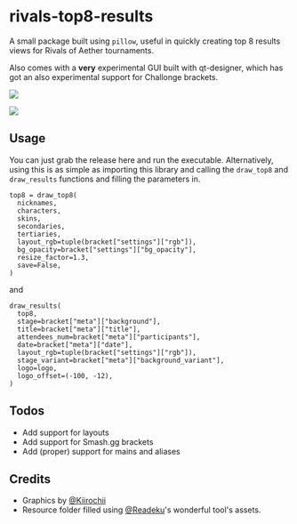 # rivals-top8-results
A small package built using `pillow`, useful in quickly creating top 8 results views for Rivals of Aether tournaments.

Also comes with a **very** experimental GUI built with qt-designer, which has got an also experimental support for Challonge brackets.

![](https://i.imgur.com/kw97QG7.png)

![](https://i.imgur.com/SbhPDPC.png)

## Usage
You can just grab the release here and run the executable. 
Alternatively, using this is as simple as importing this library and calling the `draw_top8` and `draw_results` functions and filling the parameters in.

```
top8 = draw_top8(
  nicknames,
  characters,
  skins,
  secondaries,
  tertiaries,
  layout_rgb=tuple(bracket["settings"]["rgb"]),
  bg_opacity=bracket["settings"]["bg_opacity"],
  resize_factor=1.3,
  save=False,
)
```

and

```
draw_results(
  top8,
  stage=bracket["meta"]["background"],
  title=bracket["meta"]["title"],
  attendees_num=bracket["meta"]["participants"],
  date=bracket["meta"]["date"],
  layout_rgb=tuple(bracket["settings"]["rgb"]),
  stage_variant=bracket["meta"]["background_variant"],
  logo=logo,
  logo_offset=(-100, -12),
)
```

## Todos
- Add support for layouts
- Add support for Smash.gg brackets
- Add (proper) support for mains and aliases

## Credits
- Graphics by [@Kiirochii](https://twitter.com/kiirochii)
- Resource folder filled using [@Readeku](https://twitter.com/Readeku/)'s wonderful tool's assets.
